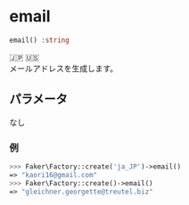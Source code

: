 # email
```php
email() :string
```
:jp: :us:  
メールアドレスを生成します。

## パラメータ
なし

### 例
```php
>>> Faker\Factory::create('ja_JP')->email()
=> "kaori16@gmail.com"
>>> Faker\Factory::create()->email()
=> "gleichner.georgette@treutel.biz"
```
